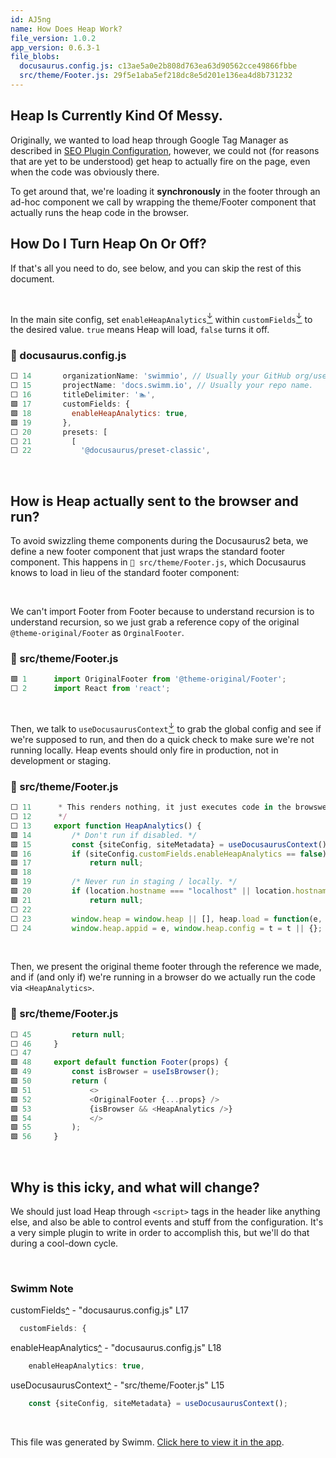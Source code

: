 ```yaml
---
id: AJ5ng
name: How Does Heap Work?
file_version: 1.0.2
app_version: 0.6.3-1
file_blobs:
  docusaurus.config.js: c13ae5a0e2b808d763ea63d90562cce49866fbbe
  src/theme/Footer.js: 29f5e1aba5ef218dc8e5d201e136ea4d8b731232
---
```


Heap Is Currently Kind Of Messy.
--------------------------------

Originally, we wanted to load heap through Google Tag Manager as described in [SEO Plugin Configuration](seo-plugin-configuration.faNzX.sw.md), however, we could not (for reasons that are yet to be understood) get heap to actually fire on the page, even when the code was obviously there.

To get around that, we're loading it **synchronously** in the footer through an ad-hoc component we call by wrapping the theme/Footer component that actually runs the heap code in the browser.

How Do I Turn Heap On Or Off?
-----------------------------

If that's all you need to do, see below, and you can skip the rest of this document.

<br/>

In the main site config, set `enableHeapAnalytics`[<sup id="Z2jBSsd">↓</sup>](#f-Z2jBSsd) within `customFields`[<sup id="1b4Gb8">↓</sup>](#f-1b4Gb8) to the desired value. `true` means Heap will load, `false` turns it off.
<!-- NOTE-swimm-snippet: the lines below link your snippet to Swimm -->
### 📄 docusaurus.config.js
```javascript
⬜ 14       organizationName: 'swimmio', // Usually your GitHub org/user name.
⬜ 15       projectName: 'docs.swimm.io', // Usually your repo name.
⬜ 16       titleDelimiter: '🏊',
🟩 17       customFields: {
🟩 18         enableHeapAnalytics: true,
🟩 19       },
⬜ 20       presets: [
⬜ 21         [
⬜ 22           '@docusaurus/preset-classic',
```

<br/>

How is Heap actually sent to the browser and run?
-------------------------------------------------

To avoid swizzling theme components during the Docusaurus2 beta, we define a new footer component that just wraps the standard footer component. This happens in `📄 src/theme/Footer.js`, which Docusaurus knows to load in lieu of the standard footer component:

<br/>

We can't import Footer from Footer because to understand recursion is to understand recursion, so we just grab a reference copy of the original `@theme-original/Footer` as `OrginalFooter`.
<!-- NOTE-swimm-snippet: the lines below link your snippet to Swimm -->
### 📄 src/theme/Footer.js
```javascript
🟩 1      import OriginalFooter from '@theme-original/Footer';
⬜ 2      import React from 'react';
```

<br/>

Then, we talk to `useDocusaurusContext`[<sup id="Z48WAN">↓</sup>](#f-Z48WAN) to grab the global config and see if we're supposed to run, and then do a quick check to make sure we're not running locally. Heap events should only fire in production, not in development or staging.
<!-- NOTE-swimm-snippet: the lines below link your snippet to Swimm -->
### 📄 src/theme/Footer.js
```javascript
⬜ 11      * This renders nothing, it just executes code in the browswer.
⬜ 12      */
⬜ 13     export function HeapAnalytics() {
🟩 14         /* Don't run if disabled. */
🟩 15         const {siteConfig, siteMetadata} = useDocusaurusContext();
🟩 16         if (siteConfig.customFields.enableHeapAnalytics == false)
🟩 17             return null;
🟩 18     
🟩 19         /* Never run in staging / locally. */
🟩 20         if (location.hostname === "localhost" || location.hostname === "127.0.0.1")
🟩 21             return null;
⬜ 22     
⬜ 23         window.heap = window.heap || [], heap.load = function(e, t) {
⬜ 24         window.heap.appid = e, window.heap.config = t = t || {};
```

<br/>

Then, we present the original theme footer through the reference we made, and if (and only if) we're running in a browser do we actually run the code via `<HeapAnalytics>`.
<!-- NOTE-swimm-snippet: the lines below link your snippet to Swimm -->
### 📄 src/theme/Footer.js
```javascript
⬜ 45         return null;
⬜ 46     }
⬜ 47     
🟩 48     export default function Footer(props) {
🟩 49         const isBrowser = useIsBrowser();
🟩 50         return (
🟩 51             <>
🟩 52             <OriginalFooter {...props} />
🟩 53             {isBrowser && <HeapAnalytics />}
🟩 54             </>
🟩 55         );
🟩 56     }
```

<br/>

Why is this icky, and what will change?
---------------------------------------

We should just load Heap through `<script>` tags in the header like anything else, and also be able to control events and stuff from the configuration. It's a very simple plugin to write in order to accomplish this, but we'll do that during a cool-down cycle.

<br/>

<!-- THIS IS AN AUTOGENERATED SECTION. DO NOT EDIT THIS SECTION DIRECTLY -->
### Swimm Note

<span id="f-1b4Gb8">customFields</span>[^](#1b4Gb8) - "docusaurus.config.js" L17
```javascript
  customFields: {
```

<span id="f-Z2jBSsd">enableHeapAnalytics</span>[^](#Z2jBSsd) - "docusaurus.config.js" L18
```javascript
    enableHeapAnalytics: true,
```

<span id="f-Z48WAN">useDocusaurusContext</span>[^](#Z48WAN) - "src/theme/Footer.js" L15
```javascript
    const {siteConfig, siteMetadata} = useDocusaurusContext();
```

<br/>

This file was generated by Swimm. [Click here to view it in the app](https://app.swimm.io/#/repos/Z2l0aHViJTNBJTNBZG9jcy5zd2ltbS5pbyUzQSUzQXN3aW1taW8=/docs/AJ5ng).